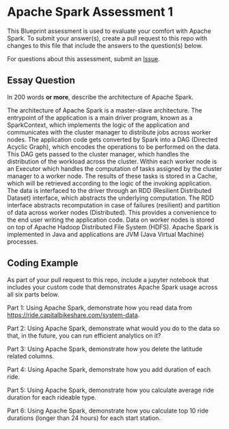 # Apache Spark Assessment 1
This Blueprint assessment is used to evaluate your comfort with Apache Spark. To submit your answer(s), create a pull request to this repo with changes to this file that include the answers to the question(s) below.

For questions about this assessment, submit an [Issue](https://github.com/BlueprintTechnologies/blueprint-tech-assessments/issues). 


## Essay Question
In 200 words **or more**, describe the architecture of Apache Spark.

The architecture of Apache Spark is a master-slave architecture.
The entrypoint of the application is a main driver program, known as a SparkContext, which implements the logic of the application and communicates with the cluster manager to distribute jobs across worker nodes.
The application code gets converted by Spark into a DAG (Directed Acyclic Graph), which encodes the operations to be performed on the data.
This DAG gets passed to the cluster manager, which handles the distribution of the workload across the cluster.
Within each worker node is an Executor which handles the computation of tasks assigned by the cluster manager to a worker node.
The results of these tasks is stored in a Cache, which will be retrieved according to the logic of the invoking application.
The data is interfaced to the driver through an RDD (Resilient Distributed Dataset) interface, which abstracts the underlying computation.
The RDD interface abstracts recomputation in case of failures (resilient) and partition of data across worker nodes (Distributed).
This provides a convenience to the end user writing the application code.
Data on worker nodes is stored on top of Apache Hadoop Distributed File System (HDFS).
Apache Spark is implemented in Java and applications are JVM (Java Virtual Machine) processes.


## Coding Example
As part of your pull request to this repo, include a jupyter notebook that includes your custom code that demonstrates Apache Spark usage across all six parts below.

Part 1: Using Apache Spark, demonstrate how you read data from https://ride.capitalbikeshare.com/system-data.

Part 2: Using Apache Spark, demonstrate what would you do to the data so that, in the future, you can run efficient analytics on it?

Part 3: Using Apache Spark, demonstrate how you delete the latitude related columns.

Part 4: Using Apache Spark, demonstrate how you add duration of each ride.

Part 5: Using Apache Spark, demonstrate how you calculate average ride duration for each rideable type.

Part 6: Using Apache Spark, demonstrate how you calculate top 10 ride durations (longer than 24 hours) for each start station.
